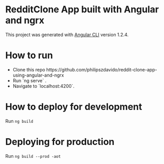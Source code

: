# RedditClone App built with Angular and ngrx

This project was generated with [Angular CLI](https://github.com/angular/angular-cli) version 1.2.4.

# How to run
<ul>
<li>Clone this repo https://github.com/philipszdavido/reddit-clone-app-using-angular-and-ngrx</li>
<li>Run `ng serve` .</li>
<li>Navigate to `localhost:4200`.</li>
</ul>

# How to deploy for development
Run `ng build`

# Deploying for production
Run `ng build --prod -aot`
